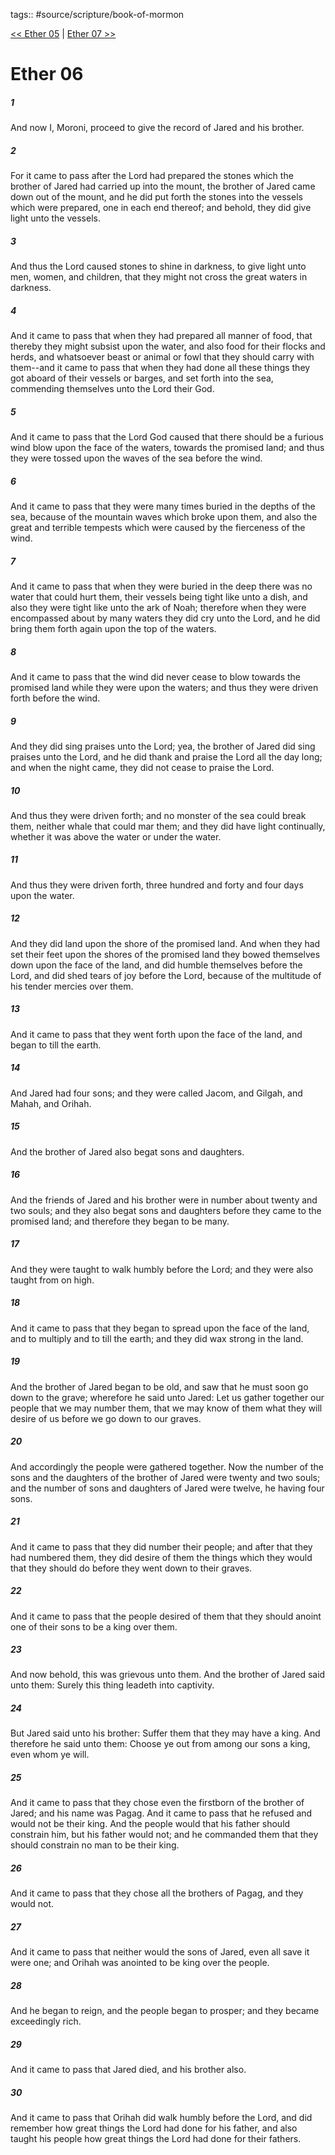 tags:: #source/scripture/book-of-mormon

[<< Ether 05](book-of-mormon/14_Ether/Ether_05.md) | [Ether 07 >>](book-of-mormon/14_Ether/Ether_07.md)

# Ether 06

##### 1

And now I, Moroni, proceed to give the record of Jared and his brother.

##### 2

For it came to pass after the Lord had prepared the stones which the brother of Jared had carried up into the mount, the brother of Jared came down out of the mount, and he did put forth the stones into the vessels which were prepared, one in each end thereof; and behold, they did give light unto the vessels.

##### 3

And thus the Lord caused stones to shine in darkness, to give light unto men, women, and children, that they might not cross the great waters in darkness.

##### 4

And it came to pass that when they had prepared all manner of food, that thereby they might subsist upon the water, and also food for their flocks and herds, and whatsoever beast or animal or fowl that they should carry with them--and it came to pass that when they had done all these things they got aboard of their vessels or barges, and set forth into the sea, commending themselves unto the Lord their God.

##### 5

And it came to pass that the Lord God caused that there should be a furious wind blow upon the face of the waters, towards the promised land; and thus they were tossed upon the waves of the sea before the wind.

##### 6

And it came to pass that they were many times buried in the depths of the sea, because of the mountain waves which broke upon them, and also the great and terrible tempests which were caused by the fierceness of the wind.

##### 7

And it came to pass that when they were buried in the deep there was no water that could hurt them, their vessels being tight like unto a dish, and also they were tight like unto the ark of Noah; therefore when they were encompassed about by many waters they did cry unto the Lord, and he did bring them forth again upon the top of the waters.

##### 8

And it came to pass that the wind did never cease to blow towards the promised land while they were upon the waters; and thus they were driven forth before the wind.

##### 9

And they did sing praises unto the Lord; yea, the brother of Jared did sing praises unto the Lord, and he did thank and praise the Lord all the day long; and when the night came, they did not cease to praise the Lord.

##### 10

And thus they were driven forth; and no monster of the sea could break them, neither whale that could mar them; and they did have light continually, whether it was above the water or under the water.

##### 11

And thus they were driven forth, three hundred and forty and four days upon the water.

##### 12

And they did land upon the shore of the promised land. And when they had set their feet upon the shores of the promised land they bowed themselves down upon the face of the land, and did humble themselves before the Lord, and did shed tears of joy before the Lord, because of the multitude of his tender mercies over them.

##### 13

And it came to pass that they went forth upon the face of the land, and began to till the earth.

##### 14

And Jared had four sons; and they were called Jacom, and Gilgah, and Mahah, and Orihah.

##### 15

And the brother of Jared also begat sons and daughters.

##### 16

And the friends of Jared and his brother were in number about twenty and two souls; and they also begat sons and daughters before they came to the promised land; and therefore they began to be many.

##### 17

And they were taught to walk humbly before the Lord; and they were also taught from on high.

##### 18

And it came to pass that they began to spread upon the face of the land, and to multiply and to till the earth; and they did wax strong in the land.

##### 19

And the brother of Jared began to be old, and saw that he must soon go down to the grave; wherefore he said unto Jared: Let us gather together our people that we may number them, that we may know of them what they will desire of us before we go down to our graves.

##### 20

And accordingly the people were gathered together. Now the number of the sons and the daughters of the brother of Jared were twenty and two souls; and the number of sons and daughters of Jared were twelve, he having four sons.

##### 21

And it came to pass that they did number their people; and after that they had numbered them, they did desire of them the things which they would that they should do before they went down to their graves.

##### 22

And it came to pass that the people desired of them that they should anoint one of their sons to be a king over them.

##### 23

And now behold, this was grievous unto them. And the brother of Jared said unto them: Surely this thing leadeth into captivity.

##### 24

But Jared said unto his brother: Suffer them that they may have a king. And therefore he said unto them: Choose ye out from among our sons a king, even whom ye will.

##### 25

And it came to pass that they chose even the firstborn of the brother of Jared; and his name was Pagag. And it came to pass that he refused and would not be their king. And the people would that his father should constrain him, but his father would not; and he commanded them that they should constrain no man to be their king.

##### 26

And it came to pass that they chose all the brothers of Pagag, and they would not.

##### 27

And it came to pass that neither would the sons of Jared, even all save it were one; and Orihah was anointed to be king over the people.

##### 28

And he began to reign, and the people began to prosper; and they became exceedingly rich.

##### 29

And it came to pass that Jared died, and his brother also.

##### 30

And it came to pass that Orihah did walk humbly before the Lord, and did remember how great things the Lord had done for his father, and also taught his people how great things the Lord had done for their fathers.
